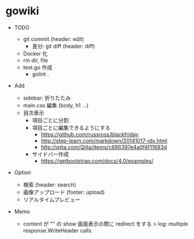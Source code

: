 # gowiki

* TODO
  * git commit (header: edit)
    * 差分: git diff (header: diff)
  * Docker 化
  * rm dir, file
  * test.go 作成
    * golint .

* Add
  * sidebar: 折りたたみ
  * main.css 編集 (body, h1 ...)
  * 目次表示
    * 項目ごとに分割
    * 項目ごとに編集できるようにする
      * https://github.com/russross/blackfriday
      * http://step-learn.com/markdown/20141017-idx.html
      * http://qiita.com/Qiita/items/c686397e4a0f4f11683d
    * サイドバー作成
      * https://getbootstrap.com/docs/4.0/examples/

* Option
  * 検索 (header: search)
  * 画像アップロード (footer: upload)
  * リアルタイムプレビュー 


* Memo
  * content が "" の show 画面表示の際に redirect をする > log: multiple response.WriteHeader calls
